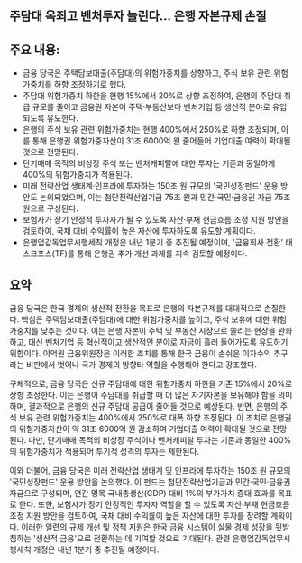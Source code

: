 ## 주담대 옥죄고 벤처투자 늘린다… 은행 자본규제 손질

## 주요 내용:
*   금융 당국은 주택담보대출(주담대)의 위험가중치를 상향하고, 주식 보유 관련 위험가중치를 하향 조정하기로 했다.
*   주담대 위험가중치 하한을 현행 15%에서 20%로 상향 조정하여, 은행의 주담대 취급 규모를 줄이고 금융권 자본이 주택·부동산보다 벤처기업 등 생산적 분야로 유입되도록 유도한다.
*   은행의 주식 보유 관련 위험가중치는 현행 400%에서 250%로 하향 조정되며, 이를 통해 은행권 위험가중자산이 31조 6000억 원 줄어들어 기업대출 여력이 확대될 것으로 전망된다.
*   단기매매 목적의 비상장 주식 또는 벤처캐피탈에 대한 투자는 기존과 동일하게 400%의 위험가중치가 적용된다.
*   미래 전략산업 생태계·인프라에 투자하는 150조 원 규모의 '국민성장펀드' 운용 방안도 논의되었으며, 이는 첨단전략산업기금 75조 원과 민간·국민·금융권 자금 75조 원으로 구성된다.
*   보험사가 장기 안정적 투자자가 될 수 있도록 자산·부채 현금흐름 조정 지원 방안을 검토하여, 국채 대비 수익률이 높은 자산에 투자하도록 유도할 계획이다.
*   은행업감독업무시행세칙 개정은 내년 1분기 중 추진될 예정이며, '금융회사 전환' 태스크포스(TF)를 통해 은행권 추가 개선 과제를 지속 검토할 예정이다.

## 요약

금융 당국은 한국 경제의 생산적 전환을 목표로 은행의 자본규제를 대대적으로 손질한다. 핵심은 주택담보대출(주담대)에 대한 위험가중치를 높이고, 주식 보유에 대한 위험가중치를 낮추는 것이다. 이는 은행 자본이 주택 및 부동산 시장으로 쏠리는 현상을 완화하고, 대신 벤처기업 등 혁신적이고 생산적인 분야로 자금이 흘러 들어가도록 유도하기 위함이다. 이억원 금융위원장은 이러한 조치를 통해 한국 금융이 손쉬운 이자수익 추구라는 비판에서 벗어나 국가 경제의 방향타 역할을 수행해야 한다고 강조했다.

구체적으로, 금융 당국은 신규 주담대에 대한 위험가중치 하한을 기존 15%에서 20%로 상향 조정한다. 이는 은행이 주담대를 취급할 때 더 많은 자기자본을 보유해야 함을 의미하며, 결과적으로 은행의 신규 주담대 공급이 줄어들 것으로 예상된다. 반면, 은행의 주식 보유 관련 위험가중치는 400%에서 250%로 대폭 하향 조정된다. 이 조치로 은행권의 위험가중자산이 약 31조 6000억 원 감소하여 기업대출 여력이 확대될 것으로 전망된다. 다만, 단기매매 목적의 비상장 주식이나 벤처캐피탈 투자는 기존과 동일한 400%의 위험가중치가 적용되어 투기적 성격의 투자는 제한된다.

이와 더불어, 금융 당국은 미래 전략산업 생태계 및 인프라에 투자하는 150조 원 규모의 '국민성장펀드' 운용 방안을 논의했다. 이 펀드는 첨단전략산업기금과 민간·국민·금융권 자금으로 구성되며, 연간 명목 국내총생산(GDP) 대비 1%의 부가가치 증대 효과를 목표로 한다. 또한, 보험사가 장기 안정적인 투자자 역할을 할 수 있도록 자산·부채 현금흐름 조정 지원 방안을 검토하여, 국채 대비 수익률이 높은 자산에 대한 투자를 장려할 계획이다. 이러한 일련의 규제 개선 및 정책 지원은 한국 금융 시스템이 실물 경제 성장을 뒷받침하는 '생산적 금융'으로 전환하는 데 기여할 것으로 기대된다. 관련 은행업감독업무시행세칙 개정은 내년 1분기 중 추진될 예정이다.